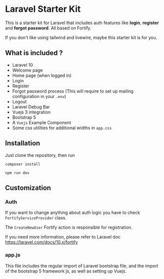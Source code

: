 # Laravel Starter Kit

This is a starter kit for Laravel that includes auth features like **login**, **register** and **forgot password**. All based on Fortify.

If you don't like using tailwind and livewire, maybe this starter kit is for you.

## What is included ?
* Laravel 10
* Welcome page
* Home page (when logged in)
* Login
* Register
* Forgot password process (This will require to set up mailing configuration in your `.env`)
* Logout
* Laravel Debug Bar
* Vuejs 3 integration
* Bootstrap 5
* A `Vuejs` Example Component
* Some css utilities for additional widths in `app.css`


## Installation

Just clone the repository, then run

```shell
composer install
```

```shell
npm run dev
```

## Customization

### Auth
If you want to change anything about auth logic you have to check `FortifyServiceProvider` class.

The `CreateNewUser` Fortify action is responsible for registration.

If you need more information, please refer to Laravel doc https://laravel.com/docs/10.x/fortify


### app.js
This file includes the regular import of Laravel bootstrap file, and the import of the bootstrap 5 framework js, as well as setting up Vuejs.
